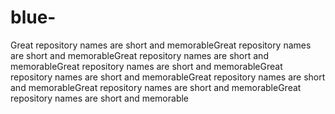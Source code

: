 # blue-
Great repository names are short and memorableGreat repository names are short and memorableGreat repository names are short and memorableGreat repository names are short and memorableGreat repository names are short and memorableGreat repository names are short and memorableGreat repository names are short and memorableGreat repository names are short and memorable
